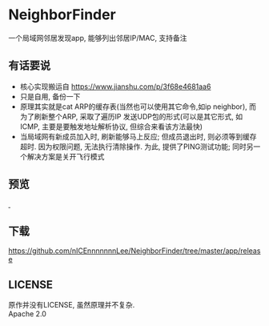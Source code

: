 # NeighborFinder
一个局域网邻居发现app, 能够列出邻居IP/MAC, 支持备注  

## 有话要说
+ 核心实现搬运自 <https://www.jianshu.com/p/3f68e4681aa6>  
+ 只是自用, 备份一下
+ 原理其实就是cat ARP的缓存表(当然也可以使用其它命令,如ip neighbor), 而为了刷新整个ARP, 采取了遍历IP 发送UDP包的形式(可以是其它形式, 如ICMP, 主要是要触发地址解析协议, 但综合来看该方法最快)
+ 当局域网有新成员加入时, 刷新能够马上反应; 但成员退出时, 则必须等到缓存超时. 因为权限问题, 无法执行清除操作. 为此, 提供了PING测试功能; 同时另一个解决方案是关开飞行模式

## 预览
<a target="_blank" rel="noopener noreferrer" href="https://github.com/nICEnnnnnnnLee/NeighborFinder/raw/master/view/screenshot-1.png">
<img src="https://github.com/nICEnnnnnnnLee/NeighborFinder/raw/master/view/screenshot-1.png" alt="" style="max-width: 360px;">
</a>
<a target="_blank" rel="noopener noreferrer" href="https://github.com/nICEnnnnnnnLee/NeighborFinder/raw/master/view/screenshot-2.png">
<img src="https://github.com/nICEnnnnnnnLee/NeighborFinder/raw/master/view/screenshot-2.png" alt="" style="max-width: 360px;">
</a>

## 下载
<https://github.com/nICEnnnnnnnLee/NeighborFinder/tree/master/app/release>

## LICENSE
原作并没有LICENSE, 虽然原理并不复杂.  
Apache 2.0


